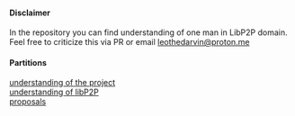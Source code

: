 #### Disclaimer
In the repository you can find understanding of one man in LibP2P domain. Feel free to criticize this via PR or email leothedarvin@proton.me


#### Partitions 
[understanding of the project](./understanding-of-project.md)</br>
[understanding of libP2P](./understanding-of-libP2P.md)</br>
[proposals](./proposals.md)